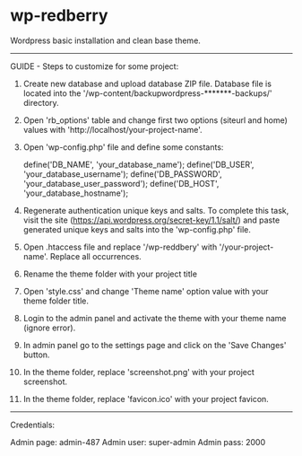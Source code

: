 # wp-redberry

Wordpress basic installation and clean base theme.

------------------------------------------------------------------------------------------

GUIDE - Steps to customize for some project:

1. Create new database and upload database ZIP file. Database file is located
   into the '/wp-content/backupwordpress-*******-backups/' directory.

2. Open 'rb_options' table and change first two options (siteurl and home)
   values with 'http://localhost/your-project-name'.

3. Open 'wp-config.php' file and define some constants:

   define('DB_NAME', 'your_database_name');
   define('DB_USER', 'your_database_username');
   define('DB_PASSWORD', 'your_database_user_password');
   define('DB_HOST', 'your_database_hostname');

4. Regenerate authentication unique keys and salts. To complete this task,
   visit the site (https://api.wordpress.org/secret-key/1.1/salt/) and
   paste generated unique keys and salts into the 'wp-config.php' file.

5. Open .htaccess file and replace '/wp-reddbery' with '/your-project-name'.
   Replace all occurrences.

6. Rename the theme folder with your project title

7. Open 'style.css' and change 'Theme name' option value with your theme folder
   title.

8. Login to the admin panel and activate the theme with your theme name (ignore error).

9. In admin panel go to the settings page and click on the 'Save Changes' button.

10. In the theme folder, replace 'screenshot.png' with your project screenshot.

11. In the theme folder, replace 'favicon.ico' with your project favicon.

------------------------------------------------------------------------------------------

Credentials:

Admin page: admin-487
Admin user: super-admin
Admin pass: 2000

